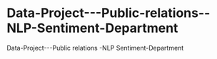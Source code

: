 # Data-Project---Public-relations--NLP-Sentiment-Department
Data-Project---Public relations -NLP Sentiment-Department
